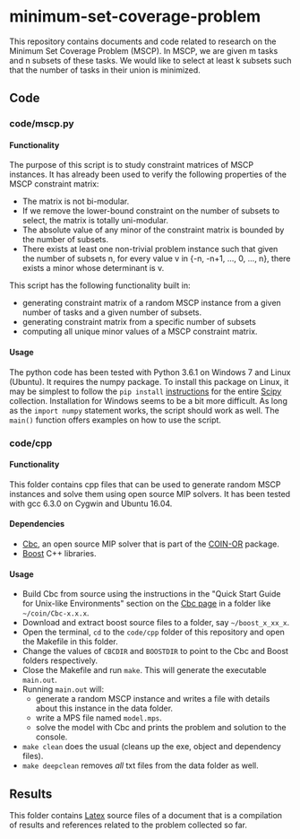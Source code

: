 # minimum-set-coverage-problem

This repository contains documents and code related to research on the Minimum Set Coverage Problem (MSCP). In MSCP, we are given m tasks and n subsets of these tasks. We would like to select at least k subsets such that the number of tasks in their union is minimized.

## Code

### code/mscp.py

#### Functionality

The purpose of this script is to study constraint matrices of MSCP instances. It has already been used to verify the following properties of the MSCP constraint matrix:

- The matrix is not bi-modular.
- If we remove the lower-bound constraint on the number of subsets to select, the matrix is totally uni-modular.
- The absolute value of any minor of the constraint matrix is bounded by the number of subsets.
- There exists at least one non-trivial problem instance such that given the number of subsets n, for every value v in {-n, -n+1, ..., 0, ..., n}, there exists a minor whose determinant is v.

This script has the following functionality built in:

- generating constraint matrix of a random MSCP instance from a given number of tasks and a given number of subsets.
- generating constraint matrix from a specific number of subsets
- computing all unique minor values of a MSCP constraint matrix.

#### Usage

The python code has been tested with Python 3.6.1 on Windows 7 and Linux (Ubuntu). It requires the numpy package. To install this package on Linux, it may be simplest to follow the `pip install` [instructions](https://www.scipy.org/install.html) for the entire [Scipy](https://www.scipy.org) collection. Installation for Windows seems to be a bit more difficult. As long as the `import numpy` statement works, the script should work as well. The `main()` function offers examples on how to use the script.

### code/cpp

#### Functionality

This folder contains cpp files that can be used to generate random MSCP instances and solve them using open source MIP solvers. It has been tested with gcc 6.3.0 on Cygwin and Ubuntu 16.04.

#### Dependencies

- [Cbc](https://projects.coin-or.org/Cbc), an open source MIP solver that is part of the [COIN-OR](https://www.coin-or.org) package.
- [Boost](http://www.boost.org) C++ libraries.

#### Usage

- Build Cbc from source using the instructions in the "Quick Start Guide for Unix-like Environments" section on the [Cbc page](https://projects.coin-or.org/Cbc) in a folder like `~/coin/Cbc-x.x.x`.
- Download and extract boost source files to a folder, say `~/boost_x_xx_x`.
- Open the terminal, `cd` to the `code/cpp` folder of this repository and open the Makefile in this folder.
- Change the values of `CBCDIR` and `BOOSTDIR` to point to the Cbc and Boost folders respectively.
- Close the Makefile and run `make`. This will generate the executable `main.out`.
- Running `main.out` will:
    - generate a random MSCP instance and writes a file with details about this instance in the data folder.
    - write a MPS file named `model.mps`.
    - solve the model with Cbc and prints the problem and solution to the console.
- `make clean` does the usual (cleans up the exe, object and dependency files).
- `make deepclean` removes _all_ txt files from the data folder as well.

## Results

This folder contains [Latex](https://www.latex-project.org/) source files of a document that is a compilation of results and references related to the problem collected so far.